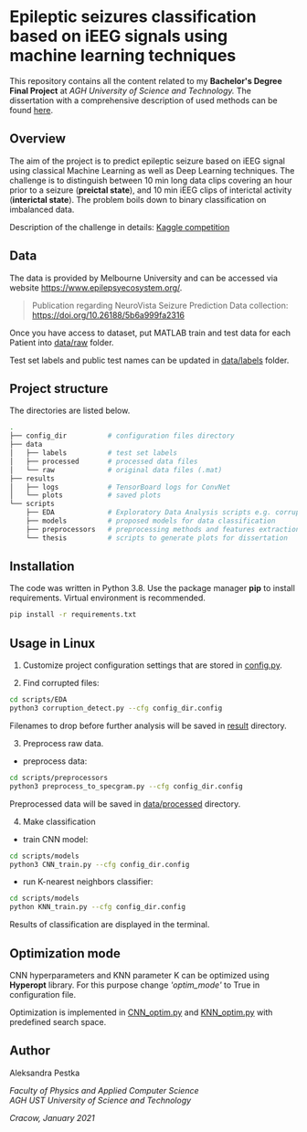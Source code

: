 # Epileptic seizures classification based on iEEG signals using machine learning techniques

This repository contains all the content related to my <b>Bachelor's Degree Final Project</b> at <i>AGH University of Science and Technology. </i>
The dissertation with a comprehensive description of used methods can be found 
[here](https://misio.fis.agh.edu.pl/media/misiofiles/8bca5a7fb32fc56aba98a469880af108.pdf). 

## Overview
The aim of the project is to predict epileptic seizure based on iEEG signal using classical Machine Learning as well as Deep Learning techniques.
The challenge is to distinguish between 10 min long data clips covering an hour prior to a seizure (**preictal state**), and 10 min iEEG clips of interictal activity (**interictal state**). The problem boils down to binary classification on imbalanced data. 

Description of the challenge in details: [Kaggle competition](https://www.kaggle.com/c/melbourne-university-seizure-prediction)

## Data 
The data is provided by Melbourne University and can be accessed via website https://www.epilepsyecosystem.org/. 
> Publication regarding NeuroVista Seizure Prediction Data collection: https://doi.org/10.26188/5b6a999fa2316

Once you have access to dataset, put MATLAB train and test data for each Patient into [data/raw](data/raw) folder. 

Test set labels and public test names can be updated in [data/labels](data/labels) folder.


## Project structure
The directories are listed below.
```bash
.
├── config_dir          # configuration files directory 
├── data 
│   ├── labels          # test set labels
│   ├── processed       # processed data files
│   └── raw             # original data files (.mat)
├── results
│   ├── logs            # TensorBoard logs for ConvNet
│   └── plots           # saved plots
└── scripts
    ├── EDA             # Exploratory Data Analysis scripts e.g. corruption detection
    ├── models          # proposed models for data classification
    ├── preprocessors   # preprocessing methods and features extraction
    └── thesis          # scripts to generate plots for dissertation
```

## Installation
The code was written in Python 3.8. Use the package manager **pip** to install requirements. Virtual environment is recommended. 
```bash
pip install -r requirements.txt
```

## Usage in Linux
1. Customize project configuration settings that are stored in [config.py](config_dir/config.py).

2. Find corrupted files:
```bash
cd scripts/EDA
python3 corruption_detect.py --cfg config_dir.config
```

Filenames to drop before further analysis will be saved in [result](result) directory. 

3. Preprocess raw data. 
- preprocess data:
```bash
cd scripts/preprocessors
python3 preprocess_to_specgram.py --cfg config_dir.config
``` 

Preprocessed data will be saved in [data/processed](data/processed) directory. 

4. Make classification

- train CNN model:
```bash
cd scripts/models
python3 CNN_train.py --cfg config_dir.config
``` 

- run K-nearest neighbors classifier:
```bash
cd scripts/models
python KNN_train.py --cfg config_dir.config
``` 

Results of classification are displayed in the terminal. 

## Optimization mode
CNN hyperparameters and KNN parameter K can be optimized using <b>Hyperopt</b> library. For this purpose change <i>'optim_mode'</i> to True in configuration file. 

Optimization is implemented in [CNN_optim.py](scripts/models/CNN_optim.py) and [KNN_optim.py](scripts/models/KNN_optim.py) with predefined search space.


## Author
Aleksandra Pestka

*Faculty of Physics and Applied Computer Science <br>
AGH UST University of Science and Technology*

*Cracow, January 2021*